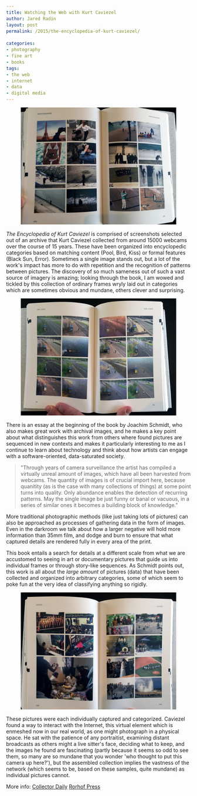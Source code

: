 ```yaml
---
title: Watching the Web with Kurt Caviezel
author: Jared Radin
layout: post
permalink: /2015/the-encyclopedia-of-kurt-caviezel/

categories:
- photography
- fine art
- books
tags:
- the web
- internet
- data
- digital media
---
```

<figure>
<img src="/assets/2015/10/caviezel/photographer.jpg" alt="The Encyclopedia of Kurt Caviezel" />
</figure>

*The Encyclopedia of Kurt Caviezel* is comprised of screenshots selected out of an archive that Kurt Caviezel collected from around 15000 webcams over the course of 15 years. These have been organized into encyclopedic categories based on matching content (Pool, Bird, Kiss) or formal features (Black Sun, Error). Sometimes a single image stands out, but a lot of the work's impact has more to do with repetition and the recognition of patterns between pictures. The discovery of so much sameness out of such a vast source of imagery is amazing; looking through the book, I am wowed and tickled by this collection of ordinary frames wryly laid out in categories which are sometimes obvious and mundane, others clever and surprising.

<!--more-->

<figure>
<img src="/assets/2015/10/caviezel/bus-stop.jpg" alt="The Encyclopedia of Kurt Caviezel" />
</figure>

There is an essay at the beginning of the book by Joachim Schmidt, who also makes great work with archival images, and he makes a key point about what distinguishes this work from others where found pictures are sequenced in new contexts and makes it particularly interesting to me as I continue to learn about technology and think about how artists can engage with a software-oriented, data-saturated society.

<blockquote>
"Through years of camera surveillance the artist has compiled a virtually unreal amount of images, which have all been harvested from webcams. The quantity of images is of crucial import here, because quanitity (as is the case with many collections of things) at some point turns into quality. Only abundance enables the detection of recurring patterns. May the single image be just funny or banal or vacuous, in a series of similar ones it becomes a building block of knowledge."
</blockquote>

More traditional photographic methods (like just taking lots of pictures) can also be approached as processes of gathering data in the form of images. Even in the darkroom we talk about how a larger negative will hold more information than 35mm film, and dodge and burn to ensure that what captured details are rendered fully in every area of the print.

This book entails a search for details at a different scale from what we are accustomed to seeing in art or documentary pictures that guide us into individual frames or through story-like sequences. As Schmidt points out, this work is all about the *large amount* of pictures (data) that have been collected and organized into arbitrary categories, some of which seem to poke fun at the very idea of classifying anything so rigidly.

<figure>
<img src="/assets/2015/10/caviezel/ritus.jpg" alt="The Encyclopedia of Kurt Caviezel" />
</figure>

These pictures were each individually captured and categorized. Caviezel found a way to interact with the Internet, this virtual element which is enmeshed now in our real world, as one might photograph in a physical space. He sat with the patience of any portraitist, examining distant broadcasts as others might a live sitter's face, deciding what to keep, and the images he found are fascinating (partly because it seems so odd to see them, so many are so mundane that you wonder 'who thought to put this camera up here?'), but the assembled collection implies the vastness of the network (which seems to be, based on these samples, quite mundane) as individual pictures cannot.


More info:
[Collector Daily](https://collectordaily.com/kurt-caviezel-the-encyclopedia-of-kurt-caviezel/)
[Rorhof Press](http://www.rorhof.com/books/the-encyclopedia-of-kurt-caviezel/2/)
